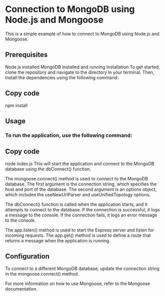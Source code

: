 # Connection to MongoDB using Node.js and Mongoose
This is a simple example of how to connect to MongoDB using Node.js and Mongoose.

## Prerequisites
Node.js installed
MongoDB installed and running
Installation
To get started, clone the repository and navigate to the directory in your terminal. Then, install the dependencies using the following command:

## Copy code
npm install
## Usage
### To run the application, use the following command:

## Copy code
node index.js
This will start the application and connect to the MongoDB database using the dbConnect() function.

The mongoose.connect() method is used to connect to the MongoDB database. The first argument is the connection string, which specifies the host and port of the database. The second argument is an options object, which includes the useNewUrlParser and useUnifiedTopology options.

The dbConnect() function is called when the application starts, and it attempts to connect to the database. If the connection is successful, it logs a message to the console. If the connection fails, it logs an error message to the console.

The app.listen() method is used to start the Express server and listen for incoming requests. The app.get() method is used to define a route that returns a message when the application is running.

## Configuration
To connect to a different MongoDB database, update the connection string in the mongoose.connect() method.

For more information on how to use Mongoose, refer to the Mongoose documentation.
